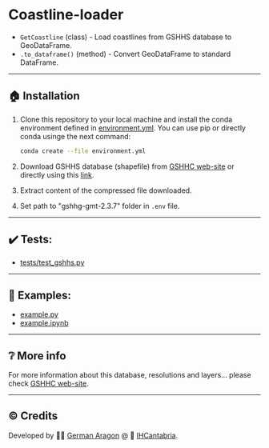 # Coastline-loader
- `GetCoastline` (class) - Load coastlines from GSHHS database to GeoDataFrame.
- `.to_dataframe()` (method) - Convert GeoDataFrame to standard DataFrame. 

---

## :house: Installation
1. Clone this repository to your local machine and install the conda environment defined in [environment.yml](environment.yml). You can use pip or directly conda usinge the next command:
    ```bash
    conda create --file environment.yml
    ```

2. Download GSHHS database (shapefile) from [GSHHC web-site](https://www.soest.hawaii.edu/pwessel/gshhg/) or directly using this [link](http://www.soest.hawaii.edu/pwessel/gshhg/gshhg-shp-2.3.7.zip).

3. Extract content of the compressed file downloaded.

4. Set path to "gshhg-gmt-2.3.7" folder in `.env` file.

---

## :heavy_check_mark: Tests: 
- [tests/test_gshhs.py](tests/test_io.py)

---

## :rocket: Examples:
- [example.py](example.py)
- [example.ipynb](example.ipynb)

---
## :grey_question: More info
For more information about this database, resolutions and layers... please check
[GSHHC web-site](https://www.soest.hawaii.edu/pwessel/gshhg/).

---
## :copyright: Credits
Developed by :man_technologist: [German Aragon](https://ihcantabria.com/en/directorio-personal/investigador/german-aragon/) @ :office: [IHCantabria](https://github.com/IHCantabria).